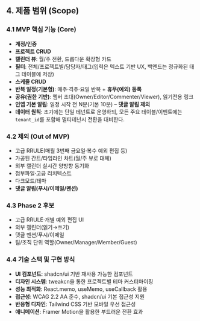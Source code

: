 ## 4. 제품 범위 (Scope)

### 4.1 MVP 핵심 기능 (Core)
- **계정/인증**
- **프로젝트 CRUD**
- **캘린더 뷰**: 월/주 전환, 드롭다운 확장형 카드
 - **필터**: 전체/프로젝트별/담당자/태그(입력은 텍스트 기반 UX, 백엔드는 정규화된 태그 테이블에 저장)
- **스케줄 CRUD**
- **반복 일정(기본형)**: 매주·격주·요일 반복 + **휴무(예외) 등록**
- **공유(권한 기반)**: 멤버 초대(Owner/Editor/Commenter/Viewer), 읽기전용 링크
- **인앱 기본 알림**: 일정 시작 전 N분(기본 10분) – **댓글 알림 제외**
 - **데이터 원칙**: 초기에는 단일 테넌트로 운영하되, 모든 주요 테이블/이벤트에는 `tenant_id`를 포함해 멀티테넌시 전환을 대비한다.

### 4.2 제외 (Out of MVP)
- 고급 RRULE(매월 3번째 금요일·복수 예외 편집 등)
- 가공된 간트/타임라인 차트(월/주 뷰로 대체)
- 외부 캘린더 실시간 양방향 동기화
- 첨부파일·고급 리치텍스트
- 다크모드/테마
- **댓글 알림(푸시/이메일/멘션)**

### 4.3 Phase 2 후보
- 고급 RRULE·개별 예외 편집 UI
- 외부 캘린더(읽기→쓰기)
- 댓글 멘션/푸시/이메일
- 팀/조직 단위 역할(Owner/Manager/Member/Guest)

### 4.4 기술 스택 및 구현 방식
- **UI 컴포넌트**: shadcn/ui 기반 재사용 가능한 컴포넌트
- **디자인 시스템**: tweakcn을 통한 프로젝트별 테마 커스터마이징
- **성능 최적화**: React.memo, useMemo, useCallback 활용
- **접근성**: WCAG 2.2 AA 준수, shadcn/ui 기본 접근성 지원
- **반응형 디자인**: Tailwind CSS 기반 모바일 우선 접근성
- **애니메이션**: Framer Motion을 활용한 부드러운 전환 효과
